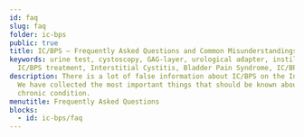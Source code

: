 ```yaml
---
id: faq
slug: faq
folder: ic-bps
public: true
title: IC/BPS – Frequently Asked Questions and Common Misunderstandings
keywords: urine test, cystoscopy, GAG-layer, urological adapter, instillation,
  IC/BPS treatment, Interstitial Cystitis, Bladder Pain Syndrome, IC/BPS
description: There is a lot of false information about IC/BPS on the Internet.
  We have collected the most important things that should be known about this
  chronic condition.
menutitle: Frequently Asked Questions
blocks:
  - id: ic-bps/faq
---
```

